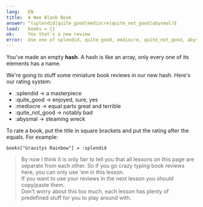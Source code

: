 ```yaml
---
lang:   EN
title:  A Wee Blank Book
answer: ^(splendid|quite_good|mediocre|quite_not_good|abysmal)$
load:   books = {}
ok:     Yes that's a new review
error:  Use one of splendid, quite_good, mediocre, quite_not_good, abysmal.<br/>Don't forget the colon
---
```


You've made an empty __hash__. A hash is like an array, only every one of its elements has a name.

We're going to stuff some miniature book reviews in our new hash. Here's our rating system:

- :splendid &rarr; a masterpiece
- :quite\_good &rarr; enjoyed, sure, yes
- :mediocre &rarr; equal parts great and terrible
- :quite\_not\_good &rarr; notably bad
- :abysmal &rarr; steaming wreck

To rate a book, put the title in square brackets and put the rating after the equals. For example:

    books["Gravitys Rainbow"] = :splendid

> By now I think it is only fair to tell you that all lessons on this page are separate from each other.
> So if you go crazy typing book reviews here, you can only use 'em in this lesson.  
> If you want to use your reviews in the next lesson you should copy/paste them.  
> Don't worry about this too much, each lesson has plenty of predefined stuff for you to play around with.
